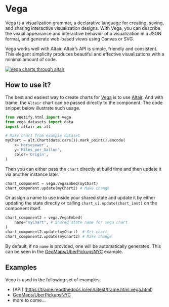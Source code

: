 # Vega

Vega is a visualization grammar, a declarative language for creating, saving, and sharing interactive visualization designs. With Vega, you can describe the visual appearance and interactive behavior of a visualization in a JSON format, and generate web-based views using Canvas or SVG.

Vega works well with Altair. Altair’s API is simple, friendly and consistent. This elegant simplicity produces beautiful and effective visualizations with a minimal amount of code.

[![Vega charts through altair](/trame/images/module-vega.jpg)](https://altair-viz.github.io/index.html)

## How to use it?

The best and easiest way to create charts for [Vega](https://vega.github.io/vega/) is to use [Altair](https://altair-viz.github.io/index.html). And with trame, the `Altair` chart can be passed directly to the component. The code snippet below illustrate such usage.

```python
from vuetify.html import vega
from vega_datasets import data
import altair as alt

# Make chart from example dataset
myChart = alt.Chart(data.cars()).mark_point().encode(
    x='Horsepower',
    y='Miles_per_Gallon',
    color='Origin',
)
```

Then you can either pass the `chart` directly at build time and then update it via another instance later.

```python
chart_component = vega.VegaEmbed(myChart)
chart_component.update(myChart2) # Make change
```

Or assign a name to use inside your shared state and update it by either updating the state directly or calling `chart_ui.update(chart_inst)` on the component itself.

```python
chart_component2 = vega.VegaEmbed(
    name="myChart", # Shared state name for vega chart
)
chart_component2.update(myChart)  # Set chart
chart_component2.update(myChart2) # Make change
```

By default, if no `name` is provided, one will be automatically generated. This can be seen in the [GeoMaps/UberPickupsNYC](https://github.com/Kitware/trame/blob/master/examples/PlainPython/GeoMaps/UberPickupsNYC/app.py#L18) example.

## Examples

Vega is used in the following set of examples:
- [API] (https://trame.readthedocs.io/en/latest/trame.html.vega.html)
- [GeoMaps/UberPickupsNYC](https://github.com/Kitware/trame/blob/master/examples/PlainPython/GeoMaps/UberPickupsNYC/app.py#L18)
- more to come...
